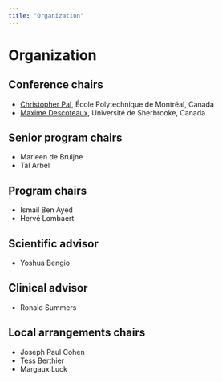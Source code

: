 ```yaml
---
title: "Organization"
---
```


# Organization

## Conference chairs

* [Christopher Pal](http://www.professeurs.polymtl.ca/christopher.pal/), École Polytechnique de Montréal, Canada
* [Maxime Descoteaux](https://www.usherbrooke.ca/sciences/personnel/informatique/professeurs/professeurs/maxime-descoteaux/), Université de Sherbrooke, Canada

## Senior program chairs

* Marleen de Bruijne
* Tal Arbel

## Program chairs

* Ismail Ben Ayed
* Hervé Lombaert

## Scientific advisor

* Yoshua Bengio

## Clinical advisor

* Ronald Summers

## Local arrangements chairs

* Joseph Paul Cohen
* Tess Berthier
* Margaux Luck
